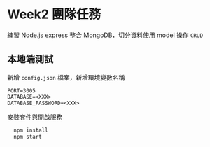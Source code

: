 # Week2 團隊任務

練習 Node.js express 整合 MongoDB，切分資料使用 model 操作 `CRUD`

## 本地端測試

新增 `config.json` 檔案，新增環境變數名稱

```
PORT=3005
DATABASE=<XXX>
DATABASE_PASSWORD=<XXX>
```

安裝套件與開啟服務

```bash
  npm install
  npm start
```
